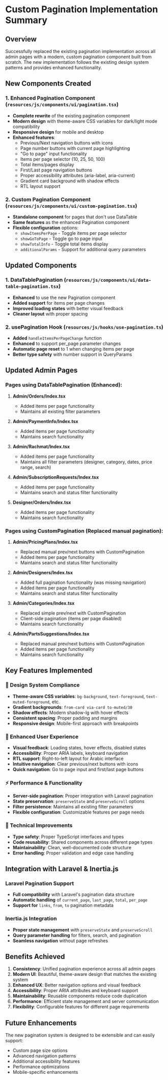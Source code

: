 # Custom Pagination Implementation Summary

## Overview
Successfully replaced the existing pagination implementation across all admin pages with a modern, custom pagination component built from scratch. The new implementation follows the existing design system patterns and provides enhanced functionality.

## New Components Created

### 1. Enhanced Pagination Component (`resources/js/components/ui/pagination.tsx`)
- **Complete rewrite** of the existing pagination component
- **Modern design** with theme-aware CSS variables for dark/light mode compatibility
- **Responsive design** for mobile and desktop
- **Enhanced features**:
  - Previous/Next navigation buttons with icons
  - Page number buttons with current page highlighting
  - "Go to page" input functionality
  - Items per page selector (10, 25, 50, 100)
  - Total items/pages display
  - First/Last page navigation buttons
  - Proper accessibility attributes (aria-label, aria-current)
  - Gradient card background with shadow effects
  - RTL layout support

### 2. Custom Pagination Component (`resources/js/components/ui/custom-pagination.tsx`)
- **Standalone component** for pages that don't use DataTable
- **Same features** as the enhanced Pagination component
- **Flexible configuration** options:
  - `showItemsPerPage` - Toggle items per page selector
  - `showGoToPage` - Toggle go to page input
  - `showTotalInfo` - Toggle total items display
  - `additionalParams` - Support for additional query parameters

## Updated Components

### 1. DataTablePagination (`resources/js/components/ui/data-table-pagination.tsx`)
- **Enhanced** to use the new Pagination component
- **Added support** for items per page changes
- **Improved loading states** with better visual feedback
- **Cleaner layout** with proper spacing

### 2. usePagination Hook (`resources/js/hooks/use-pagination.ts`)
- **Added** `handleItemsPerPageChange` function
- **Enhanced** to support per_page parameter changes
- **Automatic page reset** to 1 when changing items per page
- **Better type safety** with number support in QueryParams

## Updated Admin Pages

### Pages using DataTablePagination (Enhanced):
1. **Admin/Orders/Index.tsx**
   - Added items per page functionality
   - Maintains all existing filter parameters
   
2. **Admin/PaymentInfo/Index.tsx**
   - Added items per page functionality
   - Maintains search functionality
   
3. **Admin/Rachmat/Index.tsx**
   - Added items per page functionality
   - Maintains all filter parameters (designer, category, dates, price range, search)
   
4. **Admin/SubscriptionRequests/Index.tsx**
   - Added items per page functionality
   - Maintains search and status filter functionality
   
5. **Designer/Orders/Index.tsx**
   - Added items per page functionality
   - Maintains search functionality

### Pages using CustomPagination (Replaced manual pagination):
1. **Admin/PricingPlans/Index.tsx**
   - Replaced manual prev/next buttons with CustomPagination
   - Added items per page functionality
   - Maintains search and status filter functionality
   
2. **Admin/Designers/Index.tsx**
   - Added full pagination functionality (was missing navigation)
   - Added items per page functionality
   - Maintains search and status filter functionality
   
3. **Admin/Categories/Index.tsx**
   - Replaced simple prev/next with CustomPagination
   - Client-side pagination (items per page disabled)
   - Maintains search functionality
   
4. **Admin/PartsSuggestions/Index.tsx**
   - Replaced manual prev/next buttons with CustomPagination
   - Added items per page functionality
   - Maintains search functionality

## Key Features Implemented

### 🎨 Design System Compliance
- **Theme-aware CSS variables**: `bg-background`, `text-foreground`, `text-muted-foreground`, etc.
- **Gradient backgrounds**: `from-card via-card to-muted/30`
- **Shadow effects**: Modern shadow-lg with hover effects
- **Consistent spacing**: Proper padding and margins
- **Responsive design**: Mobile-first approach with breakpoints

### 🚀 Enhanced User Experience
- **Visual feedback**: Loading states, hover effects, disabled states
- **Accessibility**: Proper ARIA labels, keyboard navigation
- **RTL support**: Right-to-left layout for Arabic interface
- **Intuitive navigation**: Clear previous/next buttons with icons
- **Quick navigation**: Go to page input and first/last page buttons

### ⚡ Performance & Functionality
- **Server-side pagination**: Proper integration with Laravel pagination
- **State preservation**: `preserveState` and `preserveScroll` options
- **Filter persistence**: Maintains all existing filter parameters
- **Flexible configuration**: Customizable features per page needs

### 🔧 Technical Improvements
- **Type safety**: Proper TypeScript interfaces and types
- **Code reusability**: Shared components across different page types
- **Maintainability**: Clean, well-documented code structure
- **Error handling**: Proper validation and edge case handling

## Integration with Laravel & Inertia.js

### Laravel Pagination Support
- **Full compatibility** with Laravel's pagination data structure
- **Automatic handling** of `current_page`, `last_page`, `total`, `per_page`
- **Support for** `links`, `from`, `to` pagination metadata

### Inertia.js Integration
- **Proper state management** with `preserveState` and `preserveScroll`
- **Query parameter handling** for filters, search, and pagination
- **Seamless navigation** without page refreshes

## Benefits Achieved

1. **Consistency**: Unified pagination experience across all admin pages
2. **Modern UI**: Beautiful, theme-aware design that matches the existing system
3. **Enhanced UX**: Better navigation options and visual feedback
4. **Accessibility**: Proper ARIA attributes and keyboard support
5. **Maintainability**: Reusable components reduce code duplication
6. **Performance**: Efficient state management and server communication
7. **Flexibility**: Configurable features for different page requirements

## Future Enhancements

The new pagination system is designed to be extensible and can easily support:
- Custom page size options
- Advanced navigation patterns
- Additional accessibility features
- Performance optimizations
- Mobile-specific enhancements
